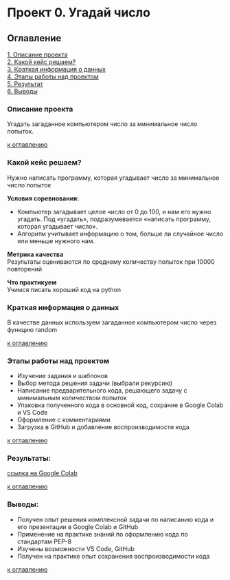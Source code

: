 # Проект 0. Угадай число

## Оглавление  
[1. Описание проекта](#описание-проекта)  
[2. Какой кейс решаем?](#какой-кейс-решаем)  
[3. Краткая информация о данных](#краткая-информация-о-данных)  
[4. Этапы работы над проектом](#этапы-работы-над-проектом)  
[5. Результат](#результаты)    
[6. Выводы](#выводы) 

### Описание проекта    
Угадать загаданное компьютером число за минимальное число попыток.

[к оглавлению](#оглавление)


### Какой кейс решаем?    
Нужно написать программу, которая угадывает число за минимальное число попыток

**Условия соревнования:**  
- Компьютер загадывает целое число от 0 до 100, и нам его нужно угадать. Под «угадать», подразумевается «написать программу, которая угадывает число».
- Алгоритм учитывает информацию о том, больше ли случайное число или меньше нужного нам.

**Метрика качества**     
Результаты оцениваются по среднему количеству попыток при 10000 повторений

**Что практикуем**     
Учимся писать хороший код на python


### Краткая информация о данных

В качестве данных используем загаданное компьютером число через функцию random
  
[к оглавлению](#оглавление)


### Этапы работы над проектом  

- Изучение задания и шаблонов
- Выбор метода решения задачи (выбрали рекурсию)
- Написание предварительного кода, решающего задачу с минимальным количеством попыток
- Упаковка полученного кода в основной код, сохрание в Google Colab и VS Code
- Оформление с комментариями
- Загрузка в GitHub и добавление воспроизводимости кода

[к оглавлению](#оглавление)


### Результаты:  

[ссылка на Google Colab](https://colab.research.google.com/drive/1iBIjp8PUVCneMZy9bl-86aUj9f1Z72DX?usp=sharing)

[к оглавлению](#оглавление)


### Выводы:  

- Получен опыт решения комплексной задачи по написанию кода и его презентации в Google Colab и GitHub
- Применение на практике знаний по оформлению кода по стандартам PEP-8
- Изучены возможности VS Code, GitHub
- Получен на практике опыт сохранения воспроизводимости кода

[к оглавлению](#оглавление)

